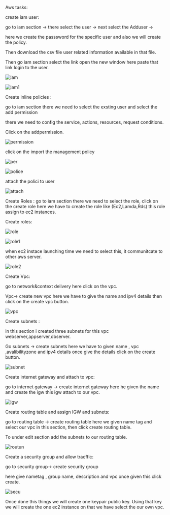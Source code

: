 Aws tasks:

create iam user:

go to iam section -&gt; there select the user -&gt; next select the Adduser -&gt;

here we create the passsword for the specific user and also we will create the policy.

Then download the csv file user related information available in that file.

Then go iam section select the link open the new window here paste that link login to the user.

![iam](https://github.com/malli2221/ops/blob/master/images/Screenshot%20from%202018-07-05%2011-20-57.png)

![iam1](https://github.com/malli2221/ops/blob/master/images/user%202018-07-05%2011-46-05.png)



Create inline         policies :

go to iam section there we need to select the exsting user and select the add permission

there we need to config the service, actions, resources, request conditions.

Click on the addpermission.

![permission](https://github.com/malli2221/ops/blob/master/images/inline1%202018-07-05%2012-19-48.png)

click on the import the management policy

![per](https://github.com/malli2221/ops/blob/master/images/inline2%202018-07-05%2012-20-14.png)

![police](https://github.com/malli2221/ops/blob/master/images/inline3%202018-07-05%2012-27-54.png)

attach the polici to user

![attach](https://github.com/malli2221/ops/blob/master/images/inline5%202018-07-05%2013-13-46.png)



Create Roles :  go to iam section there we need to  select the role, click on the create role here we have to create the role like (Ec2,Lamda,Rds) this role assign to ec2 instances.

Create roles:

![role](https://github.com/malli2221/ops/blob/master/images/role1%202018-07-05%2015-18-18.png)

![role1](https://github.com/malli2221/ops/blob/master/images/role3%202018-07-05%2015-19-04.png)

when ec2 instace launching time we need to select this, it communitcate to other aws server.

![role2](https://github.com/malli2221/ops/blob/master/images/role52018-07-05%2015-42-53.png)









Create Vpc:

 go to network&amp;context delivery here click on the vpc.

Vpc-&gt; create new vpc here we have to give the name and ipv4 details then click on the create vpc button.

![vpc](https://github.com/malli2221/ops/blob/master/images/vpc1%202018-07-05%2016-01-42.png)



Create subnets :

in this section i created three subnets for this vpc webserver,appserver,dbserver.

Go subnets -&gt; create subnets here we have to given name , vpc ,avalibilityzone and ipv4 details once give the details click on the create button.

![subnet](https://github.com/malli2221/ops/blob/master/images/vpc2%202018-07-05%2016-04-29.png)

Create internet gateway and attach to vpc:

go to internet gateway -&gt; create internet gateway here he given the name and create the igw this igw  attach to our vpc.

![igw](https://github.com/malli2221/ops/blob/master/images/vpc-igw2018-07-05%2016-12-09.png)

Create routing table and assign IGW and subnets:

go to routing table -&gt; create routing table here we given name tag and select our vpc in this section, then click create routing table.

To under edit section add the subnets to our routing table.

![routun](https://github.com/malli2221/ops/blob/master/images/vpc-routing%202018-07-05%2016-31-12.png)

Create a security group and allow tracffic:

go to security group-&gt; create security group

here give nametag , group name, description and vpc once given this click create.

![secu](https://github.com/malli2221/ops/blob/master/images/vpc-secuirty2018-07-05%2016-36-35.png)



Once done this things we will create one keypair public key. Using that key we will create the one ec2 instance on that we have select the our own vpc.
